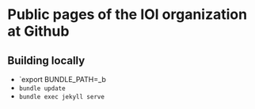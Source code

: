 # Public pages of the IOI organization at Github

## Building locally

- `export BUNDLE_PATH=_b
- `bundle update`
- `bundle exec jekyll serve`
